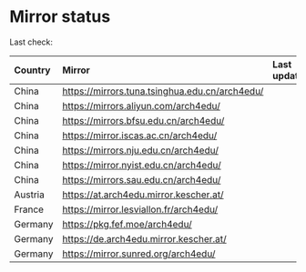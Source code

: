 <script src="./time.js"></script>
# Mirror status
Last check: <script type="text/javascript">localize(1697725010.0421786);</script>

|Country|Mirror|Last update|
|:------|:-----|:----------|
|China|https://mirrors.tuna.tsinghua.edu.cn/arch4edu/|<script type="text/javascript">localize(1697697126);</script>|
|China|https://mirrors.aliyun.com/arch4edu/|<script type="text/javascript">localize(1697697126);</script>|
|China|https://mirrors.bfsu.edu.cn/arch4edu/|<script type="text/javascript">localize(1697697126);</script>|
|China|https://mirror.iscas.ac.cn/arch4edu/|<script type="text/javascript">localize(1697697126);</script>|
|China|https://mirrors.nju.edu.cn/arch4edu/|<script type="text/javascript">localize(1697653993);</script>|
|China|https://mirror.nyist.edu.cn/arch4edu/|<script type="text/javascript">localize(1697697126);</script>|
|China|https://mirrors.sau.edu.cn/arch4edu/|<script type="text/javascript">localize(1697697126);</script>|
|Austria|https://at.arch4edu.mirror.kescher.at/|<script type="text/javascript">localize(1697697126);</script>|
|France|https://mirror.lesviallon.fr/arch4edu/|<script type="text/javascript">localize(1697697126);</script>|
|Germany|https://pkg.fef.moe/arch4edu/|<script type="text/javascript">localize(1697697126);</script>|
|Germany|https://de.arch4edu.mirror.kescher.at/|<script type="text/javascript">localize(1697697126);</script>|
|Germany|https://mirror.sunred.org/arch4edu/|<script type="text/javascript">localize(1697697126);</script>|

<script src="./tablefilter/tablefilter.js"></script>
<script src="./table.js"></script>